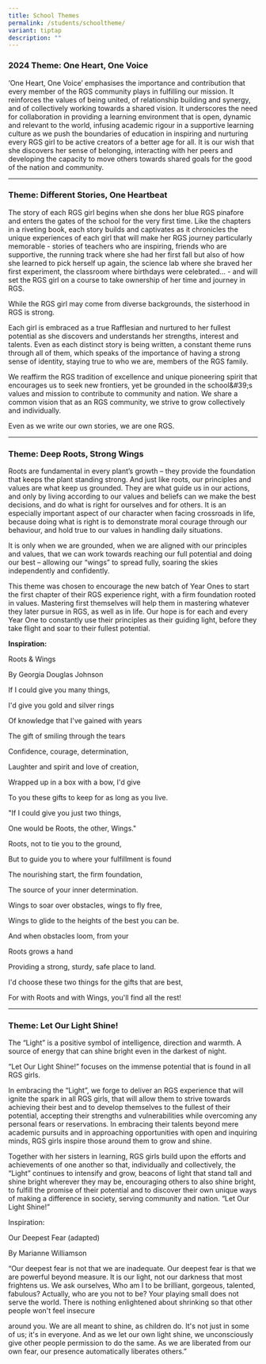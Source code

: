 ```yaml
---
title: School Themes
permalink: /students/schooltheme/
variant: tiptap
description: ""
---
```

<h3><strong>2024 Theme: One Heart, One Voice </strong></h3>
<p>‘One Heart, One Voice’ emphasises the importance and contribution that
every member of the RGS community plays in fulfilling our mission. It reinforces
the values of being united, of relationship building and synergy, and of
collectively working towards a shared vision. It underscores the need for
collaboration in providing a learning environment that is open, dynamic
and relevant to the world, infusing academic rigour in a supportive learning
culture as we push the boundaries of education in inspiring and nurturing
every RGS girl to be active creators of a better age for all. It is our
wish that she discovers her sense of belonging, interacting with her peers
and developing the capacity to move others towards shared goals for the
good of the nation and community.</p>
<hr>
<h3><strong>Theme: Different Stories, One Heartbeat</strong></h3>
<p>The story of each RGS girl begins when she dons her blue RGS pinafore
and enters the gates of the school for the very first time. Like the chapters
in a riveting book, each story builds and captivates as it chronicles the
unique experiences of each girl that will make her RGS journey particularly
memorable - stories of teachers who are inspiring, friends who are supportive,
the running track where she had her first fall but also of how she learned
to pick herself up again, the science lab where she braved her first experiment,
the classroom where birthdays were celebrated... - and will set the RGS
girl on a course to take ownership of her time and journey in RGS.</p>
<p>While the RGS girl may come from diverse backgrounds, the sisterhood in
RGS is strong.</p>
<p>Each girl is embraced as a true Rafflesian and nurtured to her fullest
potential as she discovers and understands her strengths, interest and
talents. Even as each distinct story is being written, a constant theme
runs through all of them, which speaks of the importance of having a strong
sense of identity, staying true to who we are, members of the RGS family.</p>
<p>We reaffirm the RGS tradition of excellence and unique pioneering spirit
that encourages us to seek new frontiers, yet be grounded in the school&amp;#39;s
values and mission to contribute to community and nation. We share a common
vision that as an RGS community, we strive to grow collectively and individually.</p>
<p>Even as we write our own stories, we are one RGS.</p>
<hr>
<h3>Theme: Deep Roots, Strong Wings</h3>
<p>Roots are fundamental in every plant’s growth – they provide the foundation
that keeps the plant standing strong. And just like roots, our principles
and values are what keep us grounded. They are what guide us in our actions,
and only by living according to our values and beliefs can we make the
best decisions, and do what is right for ourselves and for others. It is
an especially important aspect of our character when facing crossroads
in life, because doing what is right is to demonstrate moral courage through
our behaviour, and hold true to our values in handling daily situations.</p>
<p>It is only when we are grounded, when we are aligned with our principles
and values, that we can work towards reaching our full potential and doing
our best – allowing our “wings” to spread fully, soaring the skies independently
and confidently.</p>
<p>This theme was chosen to encourage the new batch of Year Ones to start
the first chapter of their RGS experience right, with a firm foundation
rooted in values. Mastering first themselves will help them in mastering
whatever they later pursue in RGS, as well as in life. Our hope is for
each and every Year One to constantly use their principles as their guiding
light, before they take flight and soar to their fullest potential.</p>
<p><strong>Inspiration:</strong>
</p>
<p>Roots &amp; Wings</p>
<p>By Georgia Douglas Johnson</p>
<p>If I could give you many things,</p>
<p>I'd give you gold and silver rings</p>
<p>Of knowledge that I've gained with years</p>
<p>The gift of smiling through the tears</p>
<p>Confidence, courage, determination,</p>
<p>Laughter and spirit and love of creation,</p>
<p>Wrapped up in a box with a bow, I'd give</p>
<p>To you these gifts to keep for as long as you live.</p>
<p>"If I could give you just two things,</p>
<p>One would be Roots, the other, Wings."</p>
<p>Roots, not to tie you to the ground,</p>
<p>But to guide you to where your fulfillment is found</p>
<p>The nourishing start, the firm foundation,</p>
<p>The source of your inner determination.</p>
<p>Wings to soar over obstacles, wings to fly free,</p>
<p>Wings to glide to the heights of the best you can be.</p>
<p>And when obstacles loom, from your</p>
<p>Roots grows a hand</p>
<p>Providing a strong, sturdy, safe place to land.</p>
<p>I'd choose these two things for the gifts that are best,</p>
<p>For with Roots and with Wings, you'll find all the rest!</p>
<hr>
<h3><strong>Theme: Let Our Light Shine!</strong></h3>
<p>The “Light” is a positive symbol of intelligence, direction and warmth.
A source of energy that can shine bright even in the darkest of night.</p>
<p>“Let Our Light Shine!” focuses on the immense potential that is found
in all RGS girls.</p>
<p>In embracing the “Light”, we forge to deliver an RGS experience that will
ignite the spark in all RGS girls, that will allow them to strive towards
achieving their best and to develop themselves to the fullest of their
potential, accepting their strengths and vulnerabilities while overcoming
any personal fears or reservations. In embracing their talents beyond mere
academic pursuits and in approaching opportunities with open and inquiring
minds, RGS girls inspire those around them to grow and shine.</p>
<p>Together with her sisters in learning, RGS girls build upon the efforts
and achievements of one another so that, individually and collectively,
the “Light” continues to intensify and grow, beacons of light that stand
tall and shine bright wherever they may be, encouraging others to also
shine bright, to fulfill the promise of their potential and to discover
their own unique ways of making a difference in society, serving community
and nation. “Let Our Light Shine!”</p>
<p>Inspiration:</p>
<p>Our Deepest Fear (adapted)</p>
<p>By Marianne Williamson</p>
<p>“Our deepest fear is not that we are inadequate. Our deepest fear is that
we are powerful beyond measure. It is our light, not our darkness that
most frightens us. We ask ourselves, Who am I to be brilliant, gorgeous,
talented, fabulous? Actually, who are you not to be? Your playing small
does not serve the world. There is nothing enlightened about shrinking
so that other people won't feel insecure</p>
<p>around you. We are all meant to shine, as children do. It's not just in
some of us; it's in everyone. And as we let our own light shine, we unconsciously
give other people permission to do the same. As we are liberated from our
own fear, our presence automatically liberates others.”</p>